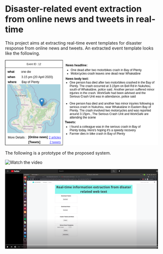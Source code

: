# Disaster-related event extraction from online news and tweets in real-time

This project aims at extracting real-time event templates for disaster response from online news and tweets. An extracted event template looks like the following.

![Event Template](https://github.com/mu-clab/Disaster-event-extraction/blob/main/event_template.png)

The following is a prototype of the proposed system.

![Watch the video](https://youtu.be/D8nm_FyNqvU)

[![Watch the video](https://github.com/mu-clab/Disaster-event-extraction/blob/main/thumbnail2.png)](https://youtu.be/D8nm_FyNqvU)


